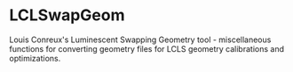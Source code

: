 # LCLSwapGeom
Louis Conreux's Luminescent Swapping Geometry tool - miscellaneous functions for converting geometry files for LCLS geometry calibrations and optimizations.
